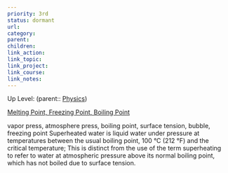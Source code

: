 ```yaml
---
priority: 3rd
status: dormant
url: 
category: 
parent: 
children: 
link_action: 
link_topic: 
link_project: 
link_course: 
link_notes: 
---
```

Up Level: (parent:: [Physics](Physics.md))


[Melting Point, Freezing Point, Boiling Point](https://chemed.chem.purdue.edu/genchem/topicreview/bp/ch14/melting.php)

vapor press, atmosphere press, boiling point, surface tension, bubble, freezing point
Superheated water is liquid water under pressure at temperatures between the usual boiling point, 100 °C (212 °F) and the critical temperature;
This is distinct from the use of the term superheating to refer to water at atmospheric pressure above its normal boiling point, which has not boiled due to surface tension.